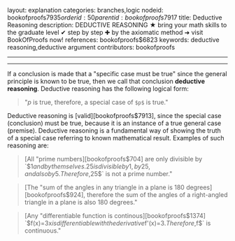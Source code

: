 layout: explanation
categories: branches,logic
nodeid: bookofproofs$7935
orderid: 50
parentid: bookofproofs$7917
title: Deductive Reasoning
description: DEDUCTIVE REASONING ★ bring your math skills to the graduate level ✔ step by step ✚ by the axiomatic method ➜ visit BookOfProofs now!
references: bookofproofs$6823
keywords: deductive reasoning,deductive argument
contributors: bookofproofs

---


---

If a conclusion is made that a "specific case must be true" since the general principle is known to be true, then we call that conclusion **deductive reasoning**. Deductive reasoning has the following logical form:

> "$p$ is true, therefore, a special case of `$p$` is true."

Deductive reasoning is [valid][bookofproofs$7913], since the special case (conclusion) must be true, because it is an instance of a true general case (premise). Deductive reasoning is a fundamental way of showing the truth of a special case referring to known mathematical result. Examples of such reasoning are:

> [All "prime numbers][bookofproofs$704] are only divisible by `$1$` and by themselves. `$25$` is divisible by `$1$`, by `$25$`, and also by `$5$`. Therefore, `$25$` is not a prime number."

> [The "sum of the angles in any triangle in a plane is 180 degrees][bookofproofs$924], therefore the sum of the angles of a right-angled triangle in a plane is also 180 degrees."

> [Any "differentiable function is continous][bookofproofs$1374] `$f(x)=3x$` is differentiable with the derivative `$f'(x)=3.$` Therefore, `$f$` is continuous."
